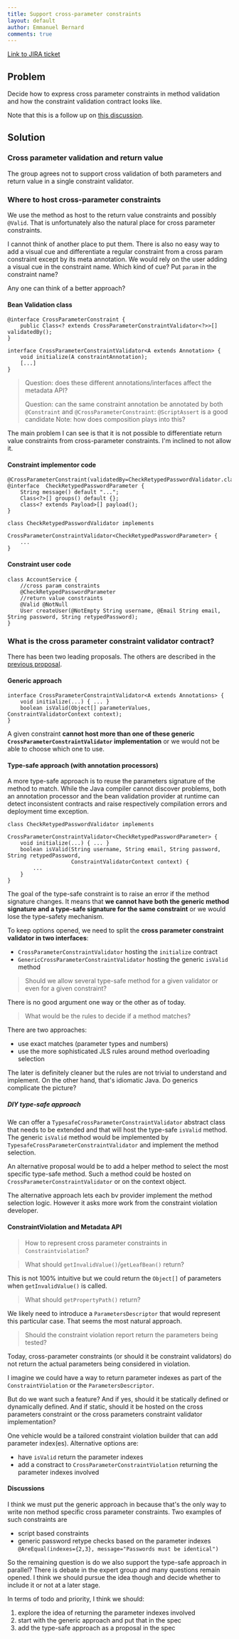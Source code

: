 ```yaml
---
title: Support cross-parameter constraints
layout: default
author: Emmanuel Bernard
comments: true
---
```


[Link to JIRA ticket][jira]  

## Problem

Decide how to express cross parameter constraints in method validation
and how the constraint validation contract looks like.

Note that this is a follow up on [this discussion][previous proposal].

## Solution

### Cross parameter validation and return value

The group agrees not to support cross validation of both parameters and return
value in a single constraint validator.

### Where to host cross-parameter constraints

We use the method as host to the return value constraints and possibly `@Valid`.
That is unfortunately also the natural place for cross parameter constraints.

I cannot think of another place to put them. There is also no easy way to add a
visual cue and differentiate a regular constraint from a cross param constraint
except by its meta annotation. We would rely on the user adding a visual cue in
the constraint name. Which kind of cue? Put `param` in the constraint name?

Any one can think of a better approach?

#### Bean Validation class

    @interface CrossParameterConstraint {
        public Class<? extends CrossParameterConstraintValidator<?>>[] validatedBy();
    }

    interface CrossParameterConstraintValidator<A extends Annotation> {
        void initialize(A constraintAnnotation);
        [...]
    }

> Question: does these different annotations/interfaces affect the metadata API?
>
> Question: can the same constraint annotation be annotated by both
> `@Constraint` and `@CrossParameterConstraint`: `@ScriptAssert` is a good candidate
> Note: how does composition plays into this?

The main problem I can see is that it is not possible to differentiate return value
constraints from cross-parameter constraints. I'm inclined to not allow it.

#### Constraint implementor code

    @CrossParameterConstraint(validatedBy=CheckRetypedPasswordValidator.class)
    @interface  CheckRetypedPasswordParameter {
        String message() default "...";
        Class<?>[] groups() default {};
        class<? extends Payload>[] payload();
    }

    class CheckRetypedPasswordValidator implements
            CrossParameterConstraintValidator<CheckRetypedPasswordParameter> {
        ...
    }

#### Constraint user code

    class AccountService {
        //cross param constraints
        @CheckRetypedPasswordParameter
        //return value constraints
        @Valid @NotNull
        User createUser(@NotEmpty String username, @Email String email, String password, String retypedPassword);
    }

### What is the cross parameter constraint validator contract?

There has been two leading proposals. The others are described in the
[previous proposal][previous proposal].

#### Generic approach

    interface CrossParameterConstraintValidator<A extends Annotations> {
        void initialize(...) { ... }
        boolean isValid(Object[] parameterValues, ConstraintValidatorContext context);
    }


A given constraint **cannot host more than one of these generic `CrossParameterConstraintValidator`
implementation** or we would not be able to choose which one to use.

#### Type-safe approach (with annotation processors)

A more type-safe approach is to reuse the parameters signature of the method to match.
While the Java compiler cannot discover problems, both an annotation processor and the bean validation provider at runtime
can detect inconsistent contracts and raise respectively compilation errors and deployment time exception.

    class CheckRetypedPasswordValidator implements
            CrossParameterConstraintValidator<CheckRetypedPasswordParameter> {
        void initialize(...) { ... }
        boolean isValid(String username, String email, String password, String retypedPassword,
                        ConstraintValidatorContext context) {
            ...
        }
    }

The goal of the type-safe constraint is to raise an error if the method signature changes.
It means that **we cannot have both the generic method signature and a type-safe signature
for the same constraint** or we would lose the type-safety mechanism.

To keep options opened, we need to split the **cross parameter constraint validator in two
interfaces**:

- `CrossParameterConstraintValidator` hosting the `initialize` contract
- `GenericCrossParameterConstraintValidator` hosting the generic `isValid` method

> Should we allow several type-safe method for a given validator or even for
> a given constraint?

There is no good argument one way or the other as of today.

> What would be the rules to decide if a method matches?

There are two approaches:

- use exact matches (parameter types and numbers)
- use the more sophisticated JLS rules around method overloading selection

The later is definitely cleaner but the rules are not trivial to understand
and implement. On the other hand, that's idiomatic Java.
Do generics complicate the picture?

##### DIY type-safe approach

We can offer a `TypesafeCrossParameterConstraintValidator` abstract class that
needs to be extended and that will host the type-safe `isValid` method.
The generic `isValid` method would be implemented by `TypesafeCrossParameterConstraintValidator`
and implement the method selection.

An alternative proposal would be to add a helper method to select the most specific
type-safe method. Such a method could be hosted on `CrossParameterConstraintValidator`
or on the context object.

The alternative approach lets each bv provider implement the method selection logic.
However it asks more work from the constraint violation developer.

#### ConstraintViolation and Metadata API

> How to represent cross parameter constraints in `Constraintviolation`?

> What should `getInvalidValue()`/`getLeafBean()` return?

This is not 100% intuitive but we could return the `Object[]` of
parameters when `getInvalidValue()` is called.

> What should `getPropertyPath()` return?

We likely need to introduce a `ParametersDescriptor` that would
represent this particular case. That seems the most natural approach.

> Should the constraint violation report return the parameters being tested?

Today, cross-parameter constraints (or should it be constraint validators)
do not return the actual parameters being considered in violation.

I imagine we could have a way to return parameter indexes as part of the
`ConstraintViolation` or the `ParametersDescriptor`.

But do we want such a feature? And if yes, should it be statically defined or dynamically
defined. And if static, should it be hosted on the cross parameters
constraint or the cross parameters constraint validator implementation?

One vehicle would be a tailored constraint violation builder that can add parameter
index(es). Alternative options are:

- have `isValid` return the parameter indexes
- add a constract to `CrossParameterConstraintViolation` returning the parameter indexes involved

#### Discussions

I think we must put the generic approach in because that's the only way to write non
method specific cross parameter constraints. Two examples of such constraints are

- script based constraints
- generic password retype checks based on the parameter indexes
  `@AreEqual(indexes={2,3}, message="Passwords must be identical")`

So the remaining question is do we also support the type-safe approach in parallel?
There is debate in the expert group and many questions remain opened.
I think we should pursue the idea though and decide whether to include it or not at
a later stage.

In terms of todo and priority, I think we should:

1. explore the idea of returning the parameter indexes involved
2. start with the generic approach and put that in the spec
3. add the type-safe approach as a proposal in the spec

[jira]: https://hibernate.onjira.com/browse/BVAL-232
[previous proposal]: /proposals/BVAL-241/#cross_parameter
